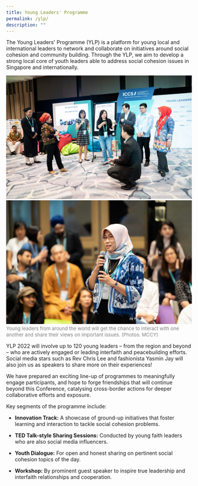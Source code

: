```yaml
---
title: Young Leaders' Programme
permalink: /ylp/
description: ""
---
```

The Young Leaders' Programme (YLP) is a platform for young local and international leaders to network and collaborate on initiatives around social cohesion and community building. Through the YLP, we aim to develop a strong local core of youth leaders able to address social cohesion issues in Singapore and internationally.

![](/images/19June2019ICCSPhotog1_morning-60.jpg)
![](/images/18June2019ICCSPhotog1-116.jpg)
<font color = "grey"><font size="-1">Young leaders from around the world will get the chance to interact with one another and share their views on important issues. (Photos: MCCY)</font></font>

YLP 2022 will involve up to 120 young leaders – from the region and beyond – who are actively engaged or leading interfaith and peacebuilding efforts. Social media stars such as Rev Chris Lee and fashionista Yasmin Jay will also join us as speakers to share more on their experiences!

We have prepared an exciting line-up of programmes to meaningfully engage participants, and hope to forge friendships that will continue beyond this Conference, catalysing cross-border actions for deeper collaborative efforts and exposure.

Key segments of the programme include:

* **Innovation Track:** A showcase of ground-up initiatives that foster learning and interaction to tackle social cohesion problems.

* **TED Talk-style Sharing Sessions:** Conducted by young faith leaders who are also social media influencers.

* **Youth Dialogue:** For open and honest sharing on pertinent social cohesion topics of the day.

* **Workshop:** By prominent guest speaker to inspire true leadership and interfaith relationships and cooperation.